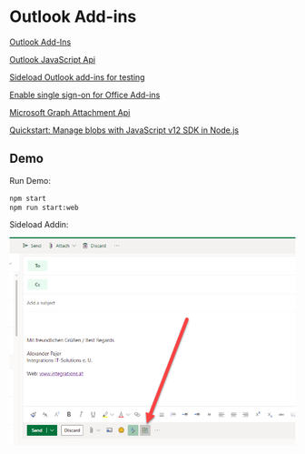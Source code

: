 # Outlook Add-ins

[Outlook Add-Ins](https://docs.microsoft.com/en-us/office/dev/add-ins/outlook/outlook-add-ins-overview)

[Outlook JavaScript Api](https://docs.microsoft.com/en-us/office/dev/add-ins/outlook/apis)

[Sideload Outlook add-ins for testing](https://docs.microsoft.com/en-us/office/dev/add-ins/outlook/sideload-outlook-add-ins-for-testing#:~:text=Sideload%20an%20add%2Din%20in%20classic%20Outlook%20on%20the%20web,-Go%20to%20Outlook&text=On%20the%20Manage%20add%2Dins,add%2Din%20and%20install%20it.)

[Enable single sign-on for Office Add-ins](https://docs.microsoft.com/en-us/office/dev/add-ins/develop/sso-in-office-add-ins)

[Microsoft Graph Attachment Api](https://docs.microsoft.com/en-us/graph/api/attachment-get?view=graph-rest-1.0&tabs=http)

[Quickstart: Manage blobs with JavaScript v12 SDK in Node.js](https://docs.microsoft.com/en-us/azure/storage/blobs/storage-quickstart-blobs-nodejs)

## Demo

Run Demo:

```
npm start
npm run start:web
```

Sideload Addin:

![sideload-addin](_images/sideload-addin.png)
